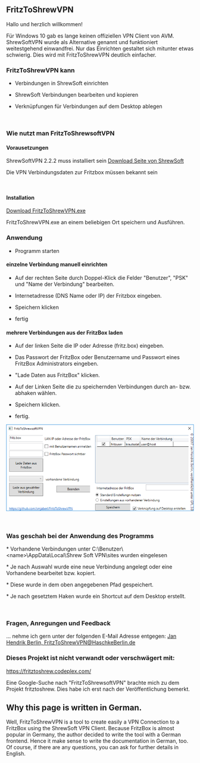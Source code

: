 FritzToShrewVPN
---------------

Hallo und herzlich willkommen!

Für Windows 10 gab es lange keinen offiziellen VPN Client von AVM. ShrewSoftVPN
wurde als Alternative genannt und funktioniert weitestgehend einwandfrei. Nur
das Einrichten gestaltet sich mitunter etwas schwierig. Dies wird mit
FritzToShrewVPN deutlich einfacher.

### FritzToShrewVPN kann

-   Verbindungen in ShrewSoft einrichten

-   ShrewSoft Verbindungen bearbeiten und kopieren

-   Verknüpfungen für Verbindungen auf dem Desktop ablegen

 

### Wie nutzt man FritzToShrewsoftVPN

#### Vorausetzungen

ShrewSoftVPN 2.2.2 muss installiert sein [Download Seite von
ShrewSoft](https://www.shrew.net/download)

Die VPN Verbindungsdaten zur Fritzbox müssen bekannt sein

 

#### Installation

[Download FritzToShrewVPN.exe](https://github.com/smjaberl/FritzToShrewVPN/raw/publish/FritzToShrewVPN.exe)

FritzToShrewVPN.exe an einem beliebigen Ort speichern und Ausführen.
 

### Anwendung

-   Programm starten

#### einzelne Verbindung manuell einrichten

- Auf der rechten Seite durch Doppel-Klick die Felder "Benutzer", "PSK" und "Name der Verbindung" bearbeiten.

- Internetadresse (DNS Name oder IP) der Fritzbox eingeben.

- Speichern klicken

- fertig

#### mehrere Verbindungen aus der FritzBox laden

- Auf der linken Seite die IP oder Adresse (fritz.box) eingeben.

- Das Passwort der FritzBox oder Benutzername und Passwort eines FritzBox Administrators eingeben.

- "Lade Daten aus FritzBox" klicken.

- Auf der Linken Seite die zu speichernden Verbindungen durch an- bzw. abhaken wählen.

- Speichern klicken.

- fertig.
 

![](Hauptfenster.PNG)

 

### Was geschah bei der Anwendung des Programms

\* Vorhandene Verbindungen unter C:\\Benutzer\\\<name\>\\AppData\\Local\\Shrew
Soft VPN\\sites wurden eingelesen

\* Je nach Auswahl wurde eine neue Verbindung angelegt oder eine Vorhandene
bearbeitet bzw. kopiert.

\* Diese wurde in dem oben angegebenen Pfad gespeichert.

\* Je nach gesetztem Haken wurde ein Shortcut auf dem Desktop erstellt.

 

### Fragen, Anregungen und Feedback

... nehme ich gern unter der folgenden E-Mail Adresse entgegen: <a href="mailto:FritzToShrewVPN@HaschkeBerlin.de"> Jan Hendrik Berlin, FritzToShrewVPN@HaschkeBerlin.de</a>

### Dieses Projekt ist nicht verwandt oder verschwägert mit:

https://fritztoshrew.codeplex.com/

Eine Google-Suche nach "FritzToShrewsoftVPN" brachte mich zu dem Projekt fritztoshrew. Dies habe ich erst nach der Veröffentlichung bemerkt. 

Why this page is written in German.
-----------------------------------

Well, FritzToShrewVPN is a tool to create easily a VPN Connection to a FritzBox
using the ShrewSoft VPN Client. Because FritzBox is almost popular in Germany,
the author decided to write the tool with a German frontend. Hence it make sense
to write the documentation in German, too. Of course, if there are any
questions, you can ask for further details in English.
